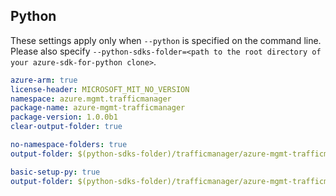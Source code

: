 ## Python

These settings apply only when `--python` is specified on the command line.
Please also specify `--python-sdks-folder=<path to the root directory of your azure-sdk-for-python clone>`.

``` yaml $(track2)
azure-arm: true
license-header: MICROSOFT_MIT_NO_VERSION
namespace: azure.mgmt.trafficmanager
package-name: azure-mgmt-trafficmanager
package-version: 1.0.0b1
clear-output-folder: true
```

``` yaml $(python-mode) == 'update' && $(track2)
no-namespace-folders: true
output-folder: $(python-sdks-folder)/trafficmanager/azure-mgmt-trafficmanager/azure/mgmt/trafficmanager
```

``` yaml $(python-mode) == 'create' && $(track2)
basic-setup-py: true
output-folder: $(python-sdks-folder)/trafficmanager/azure-mgmt-trafficmanager
```
